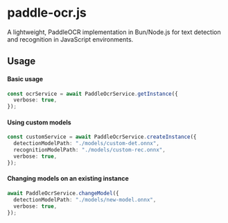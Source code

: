# paddle-ocr.js

A lightweight, PaddleOCR implementation in Bun/Node.js for text detection and recognition in JavaScript environments.

## Usage

#### Basic usage

```ts
const ocrService = await PaddleOcrService.getInstance({
  verbose: true,
});
```

#### Using custom models

```ts
const customService = await PaddleOcrService.createInstance({
  detectionModelPath: "./models/custom-det.onnx",
  recognitionModelPath: "./models/custom-rec.onnx",
  verbose: true,
});
```

#### Changing models on an existing instance

```ts
await PaddleOcrService.changeModel({
  detectionModelPath: "./models/new-model.onnx",
  verbose: true,
});
```
